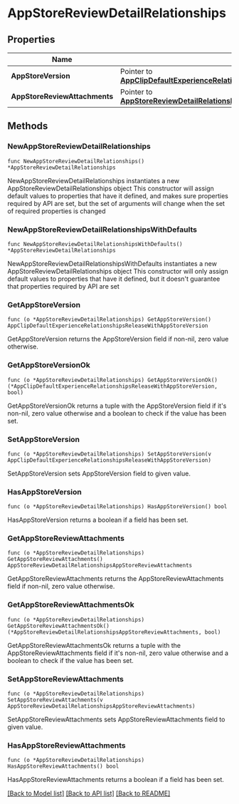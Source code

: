 # AppStoreReviewDetailRelationships

## Properties

Name | Type | Description | Notes
------------ | ------------- | ------------- | -------------
**AppStoreVersion** | Pointer to [**AppClipDefaultExperienceRelationshipsReleaseWithAppStoreVersion**](AppClipDefaultExperienceRelationshipsReleaseWithAppStoreVersion.md) |  | [optional] 
**AppStoreReviewAttachments** | Pointer to [**AppStoreReviewDetailRelationshipsAppStoreReviewAttachments**](AppStoreReviewDetailRelationshipsAppStoreReviewAttachments.md) |  | [optional] 

## Methods

### NewAppStoreReviewDetailRelationships

`func NewAppStoreReviewDetailRelationships() *AppStoreReviewDetailRelationships`

NewAppStoreReviewDetailRelationships instantiates a new AppStoreReviewDetailRelationships object
This constructor will assign default values to properties that have it defined,
and makes sure properties required by API are set, but the set of arguments
will change when the set of required properties is changed

### NewAppStoreReviewDetailRelationshipsWithDefaults

`func NewAppStoreReviewDetailRelationshipsWithDefaults() *AppStoreReviewDetailRelationships`

NewAppStoreReviewDetailRelationshipsWithDefaults instantiates a new AppStoreReviewDetailRelationships object
This constructor will only assign default values to properties that have it defined,
but it doesn't guarantee that properties required by API are set

### GetAppStoreVersion

`func (o *AppStoreReviewDetailRelationships) GetAppStoreVersion() AppClipDefaultExperienceRelationshipsReleaseWithAppStoreVersion`

GetAppStoreVersion returns the AppStoreVersion field if non-nil, zero value otherwise.

### GetAppStoreVersionOk

`func (o *AppStoreReviewDetailRelationships) GetAppStoreVersionOk() (*AppClipDefaultExperienceRelationshipsReleaseWithAppStoreVersion, bool)`

GetAppStoreVersionOk returns a tuple with the AppStoreVersion field if it's non-nil, zero value otherwise
and a boolean to check if the value has been set.

### SetAppStoreVersion

`func (o *AppStoreReviewDetailRelationships) SetAppStoreVersion(v AppClipDefaultExperienceRelationshipsReleaseWithAppStoreVersion)`

SetAppStoreVersion sets AppStoreVersion field to given value.

### HasAppStoreVersion

`func (o *AppStoreReviewDetailRelationships) HasAppStoreVersion() bool`

HasAppStoreVersion returns a boolean if a field has been set.

### GetAppStoreReviewAttachments

`func (o *AppStoreReviewDetailRelationships) GetAppStoreReviewAttachments() AppStoreReviewDetailRelationshipsAppStoreReviewAttachments`

GetAppStoreReviewAttachments returns the AppStoreReviewAttachments field if non-nil, zero value otherwise.

### GetAppStoreReviewAttachmentsOk

`func (o *AppStoreReviewDetailRelationships) GetAppStoreReviewAttachmentsOk() (*AppStoreReviewDetailRelationshipsAppStoreReviewAttachments, bool)`

GetAppStoreReviewAttachmentsOk returns a tuple with the AppStoreReviewAttachments field if it's non-nil, zero value otherwise
and a boolean to check if the value has been set.

### SetAppStoreReviewAttachments

`func (o *AppStoreReviewDetailRelationships) SetAppStoreReviewAttachments(v AppStoreReviewDetailRelationshipsAppStoreReviewAttachments)`

SetAppStoreReviewAttachments sets AppStoreReviewAttachments field to given value.

### HasAppStoreReviewAttachments

`func (o *AppStoreReviewDetailRelationships) HasAppStoreReviewAttachments() bool`

HasAppStoreReviewAttachments returns a boolean if a field has been set.


[[Back to Model list]](../README.md#documentation-for-models) [[Back to API list]](../README.md#documentation-for-api-endpoints) [[Back to README]](../README.md)



